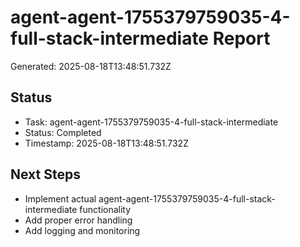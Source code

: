 # agent-agent-1755379759035-4-full-stack-intermediate Report

Generated: 2025-08-18T13:48:51.732Z

## Status
- Task: agent-agent-1755379759035-4-full-stack-intermediate
- Status: Completed
- Timestamp: 2025-08-18T13:48:51.732Z

## Next Steps
- Implement actual agent-agent-1755379759035-4-full-stack-intermediate functionality
- Add proper error handling
- Add logging and monitoring

